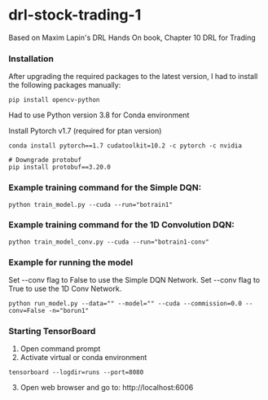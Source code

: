# drl-stock-trading-1
Based on Maxim Lapin's DRL Hands On book, Chapter 10 DRL for Trading

### Installation
After upgrading the required packages to the latest version, 
I had to install the following packages manually:

```
pip install opencv-python
```



Had to use Python version 3.8 for Conda environment

Install Pytorch v1.7 (required for ptan version)
```
conda install pytorch==1.7 cudatoolkit=10.2 -c pytorch -c nvidia

# Downgrade protobuf
pip install protobuf==3.20.0

```

### Example training command for the Simple DQN:
```
python train_model.py --cuda --run="botrain1"
```

### Example training command for the 1D Convolution DQN:
```
python train_model_conv.py --cuda --run="botrain1-conv"
```

### Example for running the model
Set --conv flag to False to use the Simple DQN Network.
Set --conv flag to True to use the 1D Conv Network.
```
python run_model.py --data="" --model="" --cuda --commission=0.0 --conv=False -n="borun1"
```

### Starting TensorBoard
1. Open command prompt
2. Activate virtual or conda environment
```
tensorboard --logdir=runs --port=8080
```
3. Open web browser and go to:
http://localhost:6006
